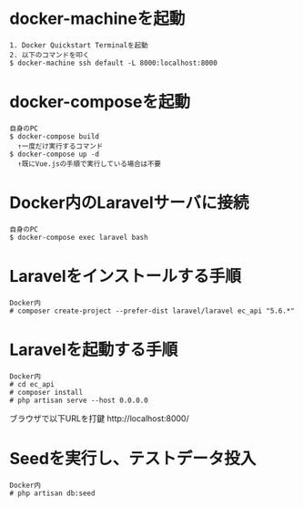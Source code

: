 # docker-machineを起動
```
1. Docker Quickstart Terminalを起動
2. 以下のコマンドを叩く
$ docker-machine ssh default -L 8000:localhost:8000
```

# docker-composeを起動
```
自身のPC
$ docker-compose build
  ↑一度だけ実行するコマンド
$ docker-compose up -d
  ↑既にVue.jsの手順で実行している場合は不要
```

# Docker内のLaravelサーバに接続
```
自身のPC
$ docker-compose exec laravel bash
```

# Laravelをインストールする手順
```
Docker内
# composer create-project --prefer-dist laravel/laravel ec_api "5.6.*"
```

# Laravelを起動する手順
```
Docker内
# cd ec_api
# composer install
# php artisan serve --host 0.0.0.0
```

ブラウザで以下URLを打鍵
http://localhost:8000/

# Seedを実行し、テストデータ投入
```
Docker内
# php artisan db:seed
```
